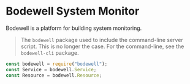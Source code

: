 Bodewell System Monitor
=======================
Bodewell is a platform for building system monitoring.

 > The `bodewell` package used to include the command-line server script.
 > This is no longer the case.  For the command-line, see the `bodewell-cli`
 > package.

```js
const bodewell = require("bodewell");
const Service = bodewell.Service;
const Resource = bodewell.Resource;
```

